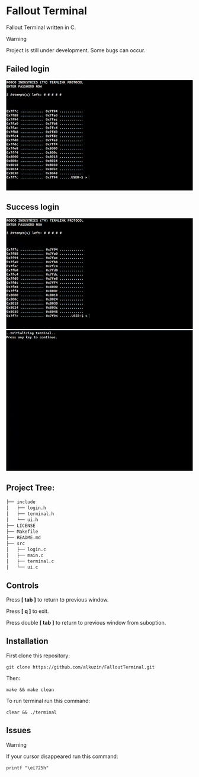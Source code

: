 # Fallout Terminal

Fallout Terminal written in C.

> [!WARNING]
> Project is still under development. Some bugs can occur.

## Failed login
<img src="img/failed-login.gif">

## Success login
<img src="img/success-login.gif">
<br>
<img src="img/fallout-terminal.gif">

## Project Tree:
```
├── include
│   ├── login.h
│   ├── terminal.h
│   └── ui.h
├── LICENSE
├── Makefile
├── README.md
├── src
│   ├── login.c
│   ├── main.c
│   ├── terminal.c
│   └── ui.c

```
## Controls
Press **[ tab ]** to return to previous window.

Press **[ q ]** to exit.

Press double **[ tab ]** to return to previous window from suboption.

## Installation
First clone this repository:
```console
git clone https://github.com/alkuzin/FalloutTerminal.git
```
Then:
```console
make && make clean
```
To run terminal run this command:
```console
clear && ./terminal
```
## Issues
> [!WARNING]
> If your cursor disappeared run this command:
```console
printf "\e[?25h"
```
